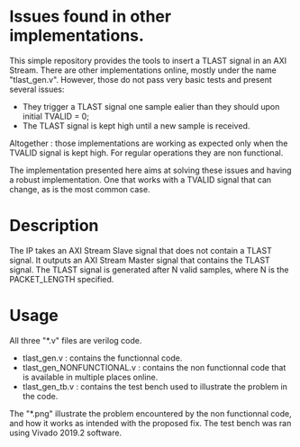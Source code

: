 # Issues found in other implementations.
This simple repository provides the tools to insert a TLAST signal in an AXI Stream.
There are other implementations online, mostly under the name "tlast_gen.v".
However, those do not pass very basic tests and present several issues:
- They trigger a TLAST signal one sample ealier than they should upon initial TVALID = 0;
- The TLAST signal is kept high until a new sample is received.

Altogether : those implementations are working as expected only when the TVALID signal is kept high.
For regular operations they are non functional.

The implementation presented here aims at solving these issues and having a robust implementation.
One that works with a TVALID signal that can change, as is the most common case.

# Description
The IP takes an AXI Stream Slave signal that does not contain a TLAST signal.
It outputs an AXI Stream Master signal that contains the TLAST signal.
The TLAST signal is generated after N valid samples, where N is the PACKET_LENGTH specified.

# Usage
All three "\*.v" files are verilog code.
- tlast_gen.v : contains the functionnal code.
- tlast_gen_NONFUNCTIONAL.v : contains the non functionnal code that is available in multiple places online.
- tlast_gen_tb.v : contains the test bench used to illustrate the problem in the code.

The "\*.png" illustrate the problem encountered by the non functionnal code, and how it works as intended with the proposed fix.
The test bench was ran using Vivado 2019.2 software.
